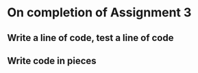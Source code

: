 # On completion of Assignment 3

## Write a line of code, test a line of code

## Write code in pieces